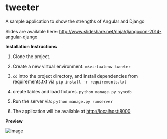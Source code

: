 tweeter
=======

A sample application to show the strengths of Angular and Django

Slides are available here: http://www.slideshare.net/nnja/djangocon-2014-angular-django

**Installation Instructions**

1. Clone the project.

2. Create a new virtual environment. `mkvirtualenv tweeter`

3. `cd` intro the project directory, and install dependencies from requirements.txt via `pip install -r requirements.txt`

4. create tables and load fixtures. `python manage.py syncdb`

5. Run the server via: `python manage.py runserver`

6. The application will be available at <a href="http://localhost:8000" target="_blank">http://localhost:8000</a>

**Preview**

![image](https://cloud.githubusercontent.com/assets/2030983/6646639/a1c16aa0-c98c-11e4-8d34-579480882dbd.png)
